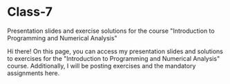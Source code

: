 # Class-7
Presentation slides and exercise solutions for the course "Introduction to Programming and Numerical Analysis"


Hi there!
On this page, you can access my presentation slides and solutions to exercises for the "Introduction to Programming and Numerical Analysis" course. 
Additionally, I will be posting exercises and the mandatory assignments here.

